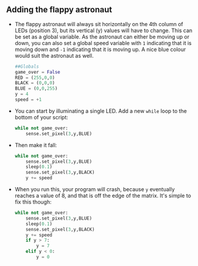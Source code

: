 ## Adding the flappy astronaut

- The flappy astronaut will always sit horizontally on the 4th column of LEDs (position 3), but its vertical (y) values will have to change. This can be set as a global variable. As the astronaut can either be moving up or down, you can also set a global speed variable with `1` indicating that it is moving down and `-1` indicating that it is moving up. A nice blue colour would suit the astronaut as well.

	```python
	##Globals
	game_over = False
	RED = (255,0,0)
	BLACK = (0,0,0)
	BLUE = (0,0,255)
	y = 4
	speed = +1
	```

- You can start by illuminating a single LED. Add a new `while` loop to the bottom of your script:

	```python
	while not game_over:
		sense.set_pixel(3,y,BLUE)
	```

- Then make it fall:

	```python
	while not game_over:
		sense.set_pixel(3,y,BLUE)
		sleep(0.1)
		sense.set_pixel(3,y,BLACK)
		y += speed
	```

- When you run this, your program will crash, because `y` eventually reaches a value of 8, and that is off the edge of the matrix. It's simple to fix this though:

	```python
	while not game_over:
		sense.set_pixel(3,y,BLUE)
		sleep(0.1)
		sense.set_pixel(3,y,BLACK)
		y += speed
		if y > 7:
			y = 7
		elif y < 0:
			y = 0	
	```

